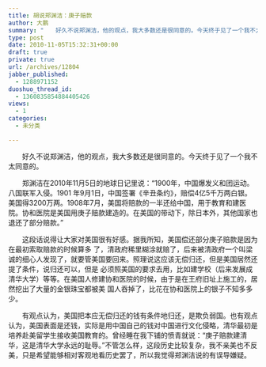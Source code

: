 ```yaml
---
title: 胡说郑渊洁：庚子赔款
author: 大鹏
summary: "　　好久不说郑渊洁，他的观点，我大多数还是很同意的。今天终于见了一个我不太同意的。"
type: post
date: 2010-11-05T15:32:31+00:00
draft: true
private: true
url: /archives/12804
jabber_published:
  - 1288971152
duoshuo_thread_id:
  - 1360835854884405426
views:
  - 1
categories:
  - 未分类

---
```

　　好久不说郑渊洁，他的观点，我大多数还是很同意的。今天终于见了一个我不太同意的。
  
　　郑渊洁在2010年11月5日的地球日记里说：“1900年，中国爆发义和团运动。八国联军入侵。1901 年9月1日，中国签署《辛丑条约》，赔偿4亿5千万两白银。美国得3200万两。1908年7月，美国将赔款的一半还给中国，用于教育和建医院。协和医院是美国用庚子赔款建造的。在美国的带动下，除日本外，其他国家也退还了部分赔款。”
  
　　这段话说得让大家对美国很有好感。据我所知，美国偿还部分庚子赔款是因为在最初索取赔款的时候算多 了，清政府稀里糊涂就赔了，后来被清政府一个叫梁诚的细心人发现了，就要管美国要回来。照理说这应该无偿归还，但是美国居然还提了条件，说归还可以，但是 必须照美国的要求去用，比如建学校（后来发展成清华大学）等等。在美国人修建协和医院的时候，由于是在王府旧址上施工的，居然挖出了大量的金银珠宝都被美 国人吞掉了，比花在协和医院上的银子不知多多少。
  
　　有观点认为，美国把本应无偿归还的钱有条件地归还，是欺负弱国。也有观点认为，美国表面是还钱，实际是用中国自己的钱对中国进行文化侵略，清华最初是培养赴美留学生接收美国教育的。曾经睡在我下铺的愤青就说：“庚子赔款建清华，这是清华大学永远的耻辱。”不管怎么样，这段历史比较复杂，我不亲美也不反美，只是希望能够相对客观地看历史罢了，所以我觉得郑渊洁说的有误导嫌疑。
